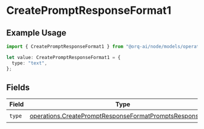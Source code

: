 # CreatePromptResponseFormat1

## Example Usage

```typescript
import { CreatePromptResponseFormat1 } from "@orq-ai/node/models/operations";

let value: CreatePromptResponseFormat1 = {
  type: "text",
};
```

## Fields

| Field                                                                                                                                | Type                                                                                                                                 | Required                                                                                                                             | Description                                                                                                                          |
| ------------------------------------------------------------------------------------------------------------------------------------ | ------------------------------------------------------------------------------------------------------------------------------------ | ------------------------------------------------------------------------------------------------------------------------------------ | ------------------------------------------------------------------------------------------------------------------------------------ |
| `type`                                                                                                                               | [operations.CreatePromptResponseFormatPromptsResponseType](../../models/operations/createpromptresponseformatpromptsresponsetype.md) | :heavy_check_mark:                                                                                                                   | N/A                                                                                                                                  |